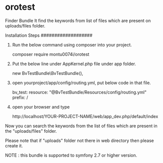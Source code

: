 # orotest

Finder Bundle It find the keywords from list of files which are present on uploads/files folder.

Installation Steps
###################

1) Run the below command using composer into your project.

	composer require montu0074i/orotest

2) Put the below line under AppKernel.php file under app folder.

	new BvTestBundle\BvTestBundle(),

3) open yourproject/app/config/routing.yml, put below code in that file.

   	bv_test:
   	resource: "@BvTestBundle/Resources/config/routing.yml"
   	prefix:   /

4) open your browser and type

  	http://localhost/YOUR-PROJECT-NAME/web/app_dev.php/default/index
  
  Now you can search the keywords from the list of files which are present in the "uploads/files" folder.
  
  Please note that if "uploads" folder not there in web directory then please create it.
  
  NOTE : this bundle is supported to symfony 2.7 or higher version.
  
